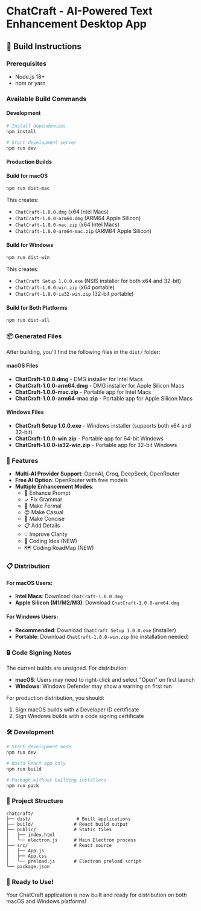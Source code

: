 # ChatCraft - AI-Powered Text Enhancement Desktop App

## 🚀 Build Instructions

### Prerequisites
- Node.js 18+ 
- npm or yarn

### Available Build Commands

#### Development
```bash
# Install dependencies
npm install

# Start development server
npm run dev
```

#### Production Builds

#### Build for macOS
```bash
npm run dist-mac
```
This creates:
- `ChatCraft-1.0.0.dmg` (x64 Intel Macs)
- `ChatCraft-1.0.0-arm64.dmg` (ARM64 Apple Silicon)
- `ChatCraft-1.0.0-mac.zip` (x64 Intel Macs)
- `ChatCraft-1.0.0-arm64-mac.zip` (ARM64 Apple Silicon)

#### Build for Windows
```bash
npm run dist-win
```
This creates:
- `ChatCraft Setup 1.0.0.exe` (NSIS installer for both x64 and 32-bit)
- `ChatCraft-1.0.0-win.zip` (x64 portable)
- `ChatCraft-1.0.0-ia32-win.zip` (32-bit portable)

#### Build for Both Platforms
```bash
npm run dist-all
```

### 📦 Generated Files

After building, you'll find the following files in the `dist/` folder:

#### macOS Files
- **ChatCraft-1.0.0.dmg** - DMG installer for Intel Macs
- **ChatCraft-1.0.0-arm64.dmg** - DMG installer for Apple Silicon Macs
- **ChatCraft-1.0.0-mac.zip** - Portable app for Intel Macs
- **ChatCraft-1.0.0-arm64-mac.zip** - Portable app for Apple Silicon Macs

#### Windows Files
- **ChatCraft Setup 1.0.0.exe** - Windows installer (supports both x64 and 32-bit)
- **ChatCraft-1.0.0-win.zip** - Portable app for 64-bit Windows
- **ChatCraft-1.0.0-ia32-win.zip** - Portable app for 32-bit Windows

### 🔧 Features

- **Multi-AI Provider Support**: OpenAI, Groq, DeepSeek, OpenRouter
- **Free AI Option**: OpenRouter with free models
- **Multiple Enhancement Modes**:
  - 🎯 Enhance Prompt
  - ✓ Fix Grammar  
  - 👔 Make Formal
  - 😊 Make Casual
  - 📝 Make Concise
  - 📋 Add Details
  - 💡 Improve Clarity
  - 💭 Coding Idea (NEW)
  - 🗺️ Coding RoadMap (NEW)

### 📋 Distribution

#### For macOS Users:
- **Intel Macs**: Download `ChatCraft-1.0.0.dmg`
- **Apple Silicon (M1/M2/M3)**: Download `ChatCraft-1.0.0-arm64.dmg`

#### For Windows Users:
- **Recommended**: Download `ChatCraft Setup 1.0.0.exe` (installer)
- **Portable**: Download `ChatCraft-1.0.0-win.zip` (no installation needed)

### 🔒 Code Signing Notes

The current builds are unsigned. For distribution:
- **macOS**: Users may need to right-click and select "Open" on first launch
- **Windows**: Windows Defender may show a warning on first run

For production distribution, you should:
1. Sign macOS builds with a Developer ID certificate
2. Sign Windows builds with a code signing certificate

### 🛠️ Development

```bash
# Start development mode
npm run dev

# Build React app only
npm run build

# Package without building installers
npm run pack
```

### 📁 Project Structure

```
chatcraft/
├── dist/                 # Built applications
├── build/               # React build output
├── public/              # Static files
│   ├── index.html
│   └── electron.js      # Main Electron process
├── src/                 # React source
│   ├── App.js
│   ├── App.css
│   └── preload.js       # Electron preload script
└── package.json
```

### 🎉 Ready to Use!

Your ChatCraft application is now built and ready for distribution on both macOS and Windows platforms!